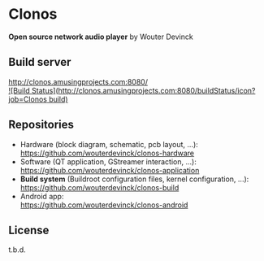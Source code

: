 Clonos
======
**Open source network audio player**
by Wouter Devinck

Build server
------------
http://clonos.amusingprojects.com:8080/<br />
[![Build Status](http://clonos.amusingprojects.com:8080/buildStatus/icon?job=Clonos build)](http://clonos.amusingprojects.com:8080/job/Clonos%20build/)

Repositories
------------
 * Hardware (block diagram, schematic, pcb layout, ...): <br />
   https://github.com/wouterdevinck/clonos-hardware
 * Software (QT application, GStreamer interaction, ...): <br />
   https://github.com/wouterdevinck/clonos-application
 * **Build system** (Buildroot configuration files, kernel configuration, ...): <br />
   https://github.com/wouterdevinck/clonos-build
 * Android app: <br />
   https://github.com/wouterdevinck/clonos-android

License
-------
t.b.d.
